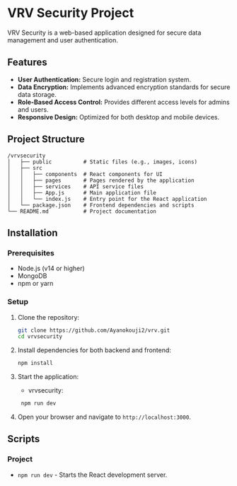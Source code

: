 
# VRV Security Project

VRV Security is a web-based application designed for secure data management and user authentication.

## Features

- **User Authentication:** Secure login and registration system.
- **Data Encryption:** Implements advanced encryption standards for secure data storage.
- **Role-Based Access Control:** Provides different access levels for admins and users.
- **Responsive Design:** Optimized for both desktop and mobile devices.

## Project Structure

```
/vrvsecurity
│   ├── public          # Static files (e.g., images, icons)
│   ├── src
│   │   ├── components  # React components for UI
│   │   ├── pages       # Pages rendered by the application
│   │   ├── services    # API service files
│   │   ├── App.js      # Main application file
│   │   └── index.js    # Entry point for the React application
│   └── package.json    # Frontend dependencies and scripts
└── README.md           # Project documentation
```

## Installation

### Prerequisites

- Node.js (v14 or higher)
- MongoDB
- npm or yarn

### Setup

1. Clone the repository:

   ```bash
   git clone https://github.com/Ayanokouji2/vrv.git
   cd vrvsecurity
   ```

2. Install dependencies for both backend and frontend:

   ```bash
   npm install
   ```


4. Start the application:

   - vrvsecurity:
    ```bash
     npm run dev
     ```

5. Open your browser and navigate to `http://localhost:3000`.

## Scripts


### Project

- `npm run dev` - Starts the React development server.
